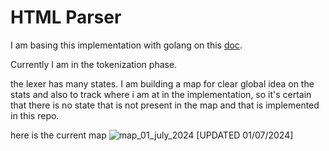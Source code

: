 # HTML Parser

I am basing this implementation with golang on this [doc](https://www.w3.org/TR/2011/WD-html5-20110113/parsing.html). 

Currently I am in the tokenization phase. 

the lexer has many states. I am building a map for clear global idea on the stats and also to track where i am at in the implementation, so it's certain that there is no state that is not present in the map and that is implemented in this repo.

here is the current map 
![map_01_july_2024](.resources/imgs/htmlparser_01_Juli_2024.png)
[UPDATED 01/07/2024]
